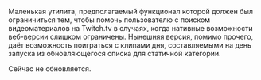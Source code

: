 Маленькая утилита, предполагаемый функционал которой должен был ограничиться тем, чтобы помочь пользователю с поиском видеоматериалов на Twitch.tv в случаях, когда нативные возможности веб-версии слишком ограничены. Нынешняя версия, помимо прочего, даёт возможность поиграться с клипами дня, составляемыми на день запуска из обновляющегося списка для статичной категории.

Сейчас не обновляется.